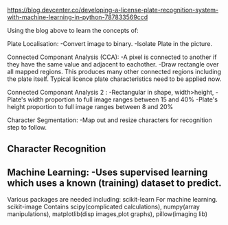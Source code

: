 
https://blog.devcenter.co/developing-a-license-plate-recognition-system-with-machine-learning-in-python-787833569ccd

Using the blog above to learn the concepts of:

Plate Localisation:
  -Convert image to binary.
  -Isolate Plate in the picture.  
  
Connected Componant Analysis (CCA):
  -A pixel is connected to another if they have the same value and adjacent to eachother.
  -Draw rectangle over all mapped regions.
  This produces many other connected regions including the plate itself.
  Typical licence plate characteristics need to be applied now.
  
Connected Componant Analysis 2 :
  -Rectangular in shape, width>height, 
  -Plate's width proportion to full image ranges between 15 and 40%
  -Plate's height proportion to full image ranges between 8 and 20%
 
Character Segmentation:
  -Map out and resize characters for recognition step to follow.
  
Character Recognition
  ---
  
Machine Learning:
  -Uses supervised learning which uses a known (training) dataset to predict.
  ---
 
 
Various packages are needed including:
  scikit-learn   For machine learning.
  scikit-image   Contains scipy(complicated calculations), 
                  numpy(array manipulations), 
                  matplotlib(disp images,plot graphs),
                  pillow(imaging lib)
